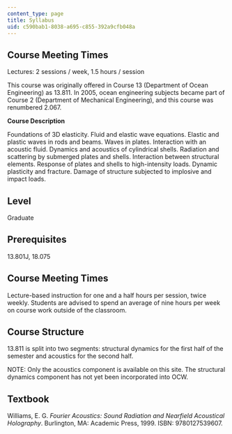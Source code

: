 ```yaml
---
content_type: page
title: Syllabus
uid: c590bab1-8038-a695-c855-392a9cfb048a
---
```


Course Meeting Times
--------------------

Lectures: 2 sessions / week, 1.5 hours / session  

This course was originally offered in Course 13 (Department of Ocean Engineering) as 13.811. In 2005, ocean engineering subjects became part of Course 2 (Department of Mechanical Engineering), and this course was renumbered 2.067.

**Course Description**

Foundations of 3D elasticity. Fluid and elastic wave equations. Elastic and plastic waves in rods and beams. Waves in plates. Interaction with an acoustic fluid. Dynamics and acoustics of cylindrical shells. Radiation and scattering by submerged plates and shells. Interaction between structural elements. Response of plates and shells to high-intensity loads. Dynamic plasticity and fracture. Damage of structure subjected to implosive and impact loads.

Level
-----

Graduate

Prerequisites
-------------

13.801J, 18.075

Course Meeting Times
--------------------

Lecture-based instruction for one and a half hours per session, twice weekly. Students are advised to spend an average of nine hours per week on course work outside of the classroom.

Course Structure
----------------

13.811 is split into two segments: structural dynamics for the first half of the semester and acoustics for the second half.

NOTE: Only the acoustics component is available on this site. The structural dynamics component has not yet been incorporated into OCW.

Textbook
--------

Williams, E. G. _Fourier Acoustics: Sound Radiation and Nearfield Acoustical Holography_. Burlington, MA: Academic Press, 1999. ISBN: 9780127539607.